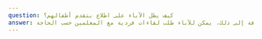 ```yaml
---
question: كيف يظل الآباء على اطلاع بتقدم أطفالهم؟
answer: نؤمن بنهج تعاوني في التعليم. يقدم المعلمون تقارير منتظمة، وننظم اجتماعات دورية بين الآباء والمعلمين طوال العام. بالإضافة إلى ذلك، يمكن للآباء طلب لقاءات فردية مع المعلمين حسب الحاجة.
---
```

